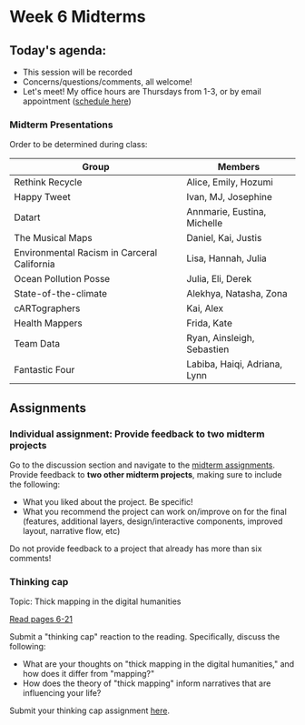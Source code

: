 # Week 6 Midterms

## Today's agenda:

- This session will be recorded
- Concerns/questions/comments, all welcome!
- Let's meet! My office hours are Thursdays from 1-3, or by email appointment ([schedule here](https://calendly.com/yohda/officehours))

### Midterm Presentations

Order to be determined during class:

Group | Members
--|--
Rethink Recycle | Alice, Emily, Hozumi
Happy Tweet | Ivan, MJ, Josephine
Datart | Annmarie, Eustina, Michelle
The Musical Maps | Daniel, Kai, Justis
Environmental Racism in Carceral California | Lisa, Hannah, Julia
Ocean Pollution Posse | Julia, Eli, Derek
State-of-the-climate | Alekhya, Natasha, Zona
cARTographers | Kai, Alex
Health Mappers | Frida, Kate
Team Data | Ryan, Ainsleigh, Sebastien
Fantastic Four | Labiba, Haiqi, Adriana, Lynn

## Assignments

### Individual assignment: Provide feedback to two midterm projects

Go to the discussion section and navigate to the [midterm assignments](https://github.com/yohman/21S-DH151/discussions/47). Provide feedback to **two other midterm projects**, making sure to include the following:

- What you liked about the project. Be specific!
- What you recommend the project can work on/improve on for the final (features, additional layers, design/interactive components, improved layout, narrative flow, etc)

Do not provide feedback to a project that already has more than six comments!

### Thinking cap

Topic: Thick mapping in the digital humanities

[Read pages 6-21](https://github.com/yohman/21S-DH151/raw/main/Readings/HyperCities_2014_FINAL.pdf)

Submit a "thinking cap" reaction to the reading. Specifically, discuss the following:

- What are your thoughts on "thick mapping in the digital humanities," and how does it differ from "mapping?"
- How does the theory of "thick mapping" inform narratives that are influencing your life?

Submit your thinking cap assignment [here](https://github.com/yohman/21S-DH151/discussions/51).